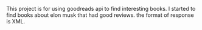 This project is for using goodreads api to find interesting books. I started to find books about elon musk that had good reviews. the format of response is XML. 
